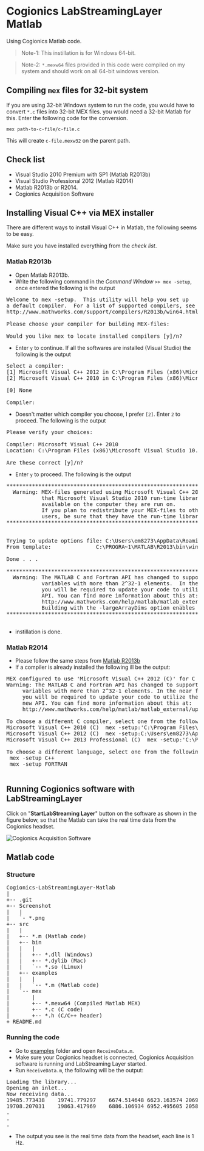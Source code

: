 # Cogionics LabStreamingLayer Matlab
Using Cogionics Matlab code.

> Note-1: This instillation is for Windows 64-bit.

> Note-2: `*.mexw64` files provided in this code were compiled on my system and should work on all 64-bit windows version.

## Compiling `mex` files for 32-bit system
If you are using 32-bit Windows system to run the code, you would have to convert `*.c` files into 32-bit MEX files. you would need a 32-bit Matlab for this. Enter the following code for the conversion.

`mex path-to-c-file/c-file.c`

This will create `c-file.mexw32` on the parent path.

## Check list
* Visual Studio 2010 Premium with SP1 (Matlab R2013b)
* Visual Studio Professional 2012 (Matlab R2014)
* Matlab R2013b or R2014.
* Cogionics Acquisition Software

## Installing Visual C++ via MEX installer
There are different ways to install Visual C++ in Matlab, the following seems to be easy.

Make sure you have installed everything from the *check list*.

### Matlab R2013b
* Open Matlab R2013b.
* Write the following command in the *Command Window* `>> mex -setup`, once entered the following is the output

<pre>
Welcome to mex -setup.  This utility will help you set up  
a default compiler.  For a list of supported compilers, see  
http://www.mathworks.com/support/compilers/R2013b/win64.html

Please choose your compiler for building MEX-files:

Would you like mex to locate installed compilers [y]/n?
</pre>

* Enter `y` to continue. If all the softwares are installed (Visual Studio) the following is the output

<pre>
Select a compiler:
[1] Microsoft Visual C++ 2012 in C:\Program Files (x86)\Microsoft Visual Studio 11.0
[2] Microsoft Visual C++ 2010 in C:\Program Files (x86)\Microsoft Visual Studio 10.0

[0] None

Compiler:
</pre>

* Doesn't matter which compiler you choose, I prefer `[2]`. Enter `2` to proceed. The following is the output

<pre>
Please verify your choices:

Compiler: Microsoft Visual C++ 2010  
Location: C:\Program Files (x86)\Microsoft Visual Studio 10.0

Are these correct [y]/n?
</pre>

* Enter `y` to proceed. The following is the output

<pre>
***************************************************************************
  Warning: MEX-files generated using Microsoft Visual C++ 2010 require
           that Microsoft Visual Studio 2010 run-time libraries be  
           available on the computer they are run on.
           If you plan to redistribute your MEX-files to other MATLAB
           users, be sure that they have the run-time libraries.
***************************************************************************


Trying to update options file: C:\Users\em8273\AppData\Roaming\MathWorks\MATLAB\R2013b\mexopts.bat
From template:              C:\PROGRA~1\MATLAB\R2013\bin\win64\mexopts\msvc100opts.bat

Done . . .

**************************************************************************
  Warning: The MATLAB C and Fortran API has changed to support MATLAB
           variables with more than 2^32-1 elements.  In the near future
           you will be required to update your code to utilize the new
           API. You can find more information about this at:
           http://www.mathworks.com/help/matlab/matlab_external/upgrading-mex-files-to-use-64-bit-api.html  
           Building with the -largeArrayDims option enables the new API.
**************************************************************************
 </pre>

* instillation is done.

### Matlab R2014
* Please follow the same steps from [Matlab R2013b](#matlab-r2013b)
* If a compiler is already installed the following ill be the output:

<pre>
MEX configured to use 'Microsoft Visual C++ 2012 (C)' for C language compilation.
Warning: The MATLAB C and Fortran API has changed to support MATLAB
	 variables with more than 2^32-1 elements. In the near future
	 you will be required to update your code to utilize the
	 new API. You can find more information about this at:
	 http://www.mathworks.com/help/matlab/matlab_external/upgrading-mex-files-to-use-64-bit-api.html.

To choose a different C compiler, select one from the following:
Microsoft Visual C++ 2010 (C)  mex -setup:'C:\Program Files\MATLAB\R2014b\bin\win64\mexopts\msvc2010.xml' C
Microsoft Visual C++ 2012 (C)  mex -setup:C:\Users\em8273\AppData\Roaming\MathWorks\MATLAB\R2014b\mex_C_win64.xml C
Microsoft Visual C++ 2013 Professional (C)  mex -setup:'C:\Program Files\MATLAB\R2014b\bin\win64\mexopts\msvc2013.xml' C

To choose a different language, select one from the following:
 mex -setup C++
 mex -setup FORTRAN
 </pre>

## Running Cogionics software with LabStreamingLayer

 Click on "**StartLabStreaming Layer**" button on the software as shown in the figure below, so that the Matlab can take the real time data from the Cogionics headset.

 ![Cogionics Acquisition Software](https://github.com/akshaybabloo/Cogionics-LabStreamingLayer-Matlab/raw/master/Screenshot/cog-sw.png)

## Matlab code

### Structure

<pre>
Cogionics-LabStreamingLayer-Matlab
|
+-- .git
+-- Screenshot
|   |
|   `- *.png
+-- src
|   |
|   +-- *.m (Matlab code)
|   +-- bin
|   |   |
|   |   +-- *.dll (Windows)
|   |   +-- *.dylib (Mac)
|   |   `-- *.so (Linux)
|   +-- examples
|   |   |
|   |   `-- *.m (Matlab code)
|   `-- mex
|       |
|       +-- *.mexw64 (Compiled Matlab MEX)
|       +-- *.c (C code)
|       +-- *.h (C/C++ header)
+ README.md
</pre>

### Running the code

* Go to [examples](https://github.com/akshaybabloo/Cogionics-LabStreamingLayer-Matlab/tree/master/src/examples) folder and open `ReceiveData.m`.
* Make sure your Cogionics headset is connected, Cogionics Acquisition software is running and LabStreaming Layer started.
* Run `ReceiveData.m`, the following will be the output:

<pre>
Loading the library...
Opening an inlet...
Now receiving data...
19485.773438	19741.779297	6674.514648	6623.163574	20691.462891	6199.680176	20167.275391	20685.126953	6924.809082	6192.976563	6675.769043	20267.355469	20231.251953	20662.804688	7397.237793	7199.717285	19946.298828	18647.792969	19228.863281	6209.264160	6137.953613	18366.271484	20491.544922	21065.767578	6444.163086	20681.554688	20029.085938	20010.667969	5983.314941	6012.062012	6325.457031	6124.861816	4987.716797	6074.905273	5197.524902	1.000000	0.000000	11236.27503
19708.207031	19863.417969	6886.106934	6952.495605	20584.455078	6310.559082	19912.994141	20138.935547	6726.181152	6194.583984	6666.457520	20144.380859	19848.751953	20016.361328	6850.826660	6961.275879	20171.779297	18535.423828	19087.242188	6016.764648	5894.255859	17926.568359	20411.574219	21206.007813	6374.832031	20544.937500	19862.681641	19956.236328	6122.464355	6436.485840	6369.718750	6173.652832	4987.716797	6074.905273	5197.524902	2.000000	0.000000	11236.27516
.
.
.
</pre>

* The output you see is the real time data from the headset, each line is 1 Hz.
